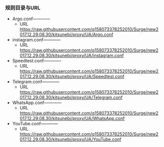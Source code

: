 ### 规则目录与URL

* Argo.conf————
	* URL https://raw.githubusercontent.com/q158073378252010/Surge/new2017.12.29.08.30/kitsunebi/proxy/UA/Argo.conf
* instagram.conf————
	* URL https://raw.githubusercontent.com/q158073378252010/Surge/new2017.12.29.08.30/kitsunebi/proxy/UA/instagram.conf
* Speedtest.conf————
	* URL https://raw.githubusercontent.com/q158073378252010/Surge/new2017.12.29.08.30/kitsunebi/proxy/UA/Speedtest.conf
* Telegram.conf————
	* URL https://raw.githubusercontent.com/q158073378252010/Surge/new2017.12.29.08.30/kitsunebi/proxy/UA/Telegram.conf
* WhatsApp.conf————
	* URL https://raw.githubusercontent.com/q158073378252010/Surge/new2017.12.29.08.30/kitsunebi/proxy/UA/WhatsApp.conf
* YouTube.conf————
	* URL https://raw.githubusercontent.com/q158073378252010/Surge/new2017.12.29.08.30/kitsunebi/proxy/UA/YouTube.conf
